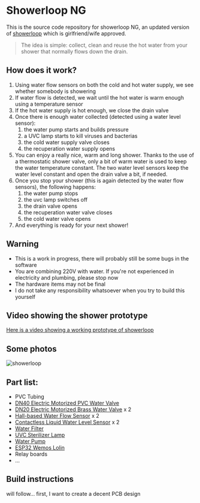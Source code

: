# Showerloop NG

This is the source code repository for showerloop NG, an updated version of [showerloop](https://showerloop.org) which is girlfriend/wife approved.

> The idea is simple: collect, clean and reuse the hot water from your shower that normally flows down the drain.   

## How does it work?
1. Using water flow sensors on both the cold and hot water supply, we see whether somebody is showering
2. If water flow is detected, we wait until the hot water is warm enough using a temperature sensor
3. If the hot water supply is hot enough, we close the drain valve
4. Once there is enough water collected (detected using a water level sensor):
   1. the water pump starts and builds pressure
   2. a UVC lamp starts to kill viruses and bacterias
   3. the cold water supply valve closes
   4. the recuperation water supply opens
5. You can enjoy a really nice, warm and long shower. Thanks to the use of a thermostatic shower valve, only a bit of warm water is used to keep the water temperature constant. The two water level sensors keep the water level constant and open the drain valve a bit, if needed.
6. Once you stop your shower (this is again detected by the water flow sensors), the following happens:
   1. the water pump stops
   2. the uvc lamp switches off
   3. the drain valve opens
   4. the recuperation water valve closes
   5. the cold water valve opens
7. And everything is ready for your next shower!

## Warning
* This is a work in progress, there will probably still be some bugs in the software
* You are combining 220V with water. If you're not experienced in electricity and plumbing, please stop now
* The hardware items may not be final
* I do not take any responsibility whatsoever when you try to build this yourself 

## Video showing the shower prototype
[Here is a video showing a working prototype of showerloop](https://photos.app.goo.gl/sA3wuUhjRRaDtwdH7)

## Some photos
![showerloop](https://lh3.googleusercontent.com/mCpf1CWx0O3JYL5fCNP8VG_fqOPlzdEwxGoAnU9qe89ydDBDHQU880Zj3NKRJVqFh9m7ZACjnhmMf5BI5zehphfSUeETSV8WXOC5-VWgqkNqywUXN2e-1g3DBTFK6yG80X30ymrv8Jc=w2400 "Logo Title Text 1")


## Part list:
* PVC Tubing
* [DN40 Electric Motorized PVC Water Valve](https://www.aliexpress.com/item/misol-motorized-pvc-valve-12V-DN40-BSP-1-5-PVC-valve-2-way-electrical-pvc-valve/32808969861.html?spm=a2g0s.9042311.0.0.27424c4d3bYL2D)
* [DN20 Electric Motorized Brass Water Valve](https://www.aliexpress.com/item/Shipping-Free-Hot-Sales-12VDC-3-Control-Wires-Brass-3-4-DN20-Electric-Motorized-Valve-BSP/32800474627.html?spm=a2g0s.9042311.0.0.157c4c4d98rarg) x 2
* [Hall-based Water Flow Sensor](https://www.aliexpress.com/item/G1-2-Copper-Water-Flow-Sensor-Hall-Sensor-Water-Control-1-25-L-min-DN15-Port/32700922635.html?spm=a2g0s.9042311.0.0.157c4c4d98rarg) x 2
* [Contactless Liquid Water Level Sensor](https://www.aliexpress.com/item/Contactless-Liquid-Water-Level-Sensor-Non-contact-Level-Detector-Module-Output-High-or-Low-level-with/32807115210.html?spm=a2g0s.9042311.0.0.157c4c4d98rarg) x 2
* [Water Filter](https://www.aliexpress.com/item/Prefilter-water-filter-First-step-of-water-purifier-system-59-brass-40micron-stainless-steel-mesh-prefiltro/32785050045.html?spm=a2g0s.9042311.0.0.157c4c4d98rarg)
* [UVC Sterilizer Lamp](https://www.aliexpress.com/item/JEBO-Aqua-UV-Sterilizer-Lamp-Light-Ultraviolet-Filter-Clarifier-Water-Cleaner-For-Aquarium-Pond-Coral-Koi/32835644485.html?spm=a2g0s.9042311.0.0.27424c4d3bYL2D)
* [Water Pump](https://www.aliexpress.com/item/Jebao-Jecod-DCP3000-DCP4000-Powerful-Water-Pump-Sine-Wave-Super-Quiet-Return-Pump-W-Controller-Frequency/32827538343.html?spm=a2g0s.9042311.0.0.157c4c4d98rarg)
* [ESP32 Wemos Lolin](https://www.aliexpress.com/item/4-MB-Flash-WEMOS-Lolin32-V1-0-0-WIFI-Bluetooth-Card-Based-ESP-32-ESP-WROOM/32852023085.html?spm=2114.search0104.3.15.4e04da6fSytFrt&ws_ab_test=searchweb0_0,searchweb201602_1_10152_10151_10065_10068_10344_10342_10343_10340_10341_10696_10084_10083_10618_10304_10307_10820_10821_10302_10843_10059_100031_10103_10624_10623_10622_10621_10620,searchweb201603_51,ppcSwitch_2&algo_expid=09912ab8-6aa3-4d3b-8b8f-b376802a110b-2&algo_pvid=09912ab8-6aa3-4d3b-8b8f-b376802a110b&transAbTest=ae803_2&priceBeautifyAB=0)
* Relay boards
* ...

## Build instructions
will follow... first, I want to create a decent PCB design 